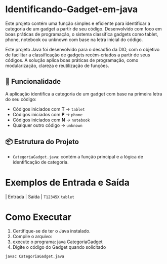 # Identificando-Gadget-em-java
Este projeto contém uma função simples e eficiente para identificar a categoria de um gadget a partir de seu código. Desenvolvido com foco em boas práticas de programação, o sistema classifica gadgets como tablet, phone, notebook ou unknown com base na letra inicial do código.

Este projeto Java foi desenvolvido para o desadfio da DIO, com o objetivo de facilitar a classificação de gadgets recém-criados a partir de seus códigos. A solução aplica boas práticas de programação, como modularização, clareza e reutilização de funções.

## 🚀 Funcionalidade

A aplicação identifica a categoria de um gadget com base na primeira letra do seu código:

- Códigos iniciados com **T** → `tablet`
- Códigos iniciados com **P** → `phone`
- Códigos iniciados com **N** → `notebook`
- Qualquer outro código → `unknown`

## 📦 Estrutura do Projeto

- `CategoriaGadget.java`: contém a função principal e a lógica de identificação de categoria.

# Exemplos de Entrada e Saída

| Entrada   | Saída     |
 `T12345X`   `tablet` 

# Como Executar

1. Certifique-se de ter o Java instalado.
2. Compile o arquivo:
3. execute o programa: java CategoriaGadget
4. Digite o código do Gadget quando solicitado

```bash
javac CategoriaGadget.java
